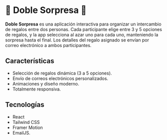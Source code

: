 # 🎁 Doble Sorpresa 🎁

**Doble Sorpresa** es una aplicación interactiva para organizar un intercambio de regalos entre dos personas. Cada participante elige entre 3 y 5 opciones de regalos, y la app selecciona al azar uno para cada uno, manteniendo la sorpresa hasta el final. Los detalles del regalo asignado se envían por correo electrónico a ambos participantes.

## Características

- Selección de regalos dinámica (3 a 5 opciones).
- Envío de correos electrónicos personalizados.
- Animaciones y diseño moderno.
- Totalmente responsiva.

## Tecnologías

- React
- Tailwind CSS
- Framer Motion
- EmailJS.
